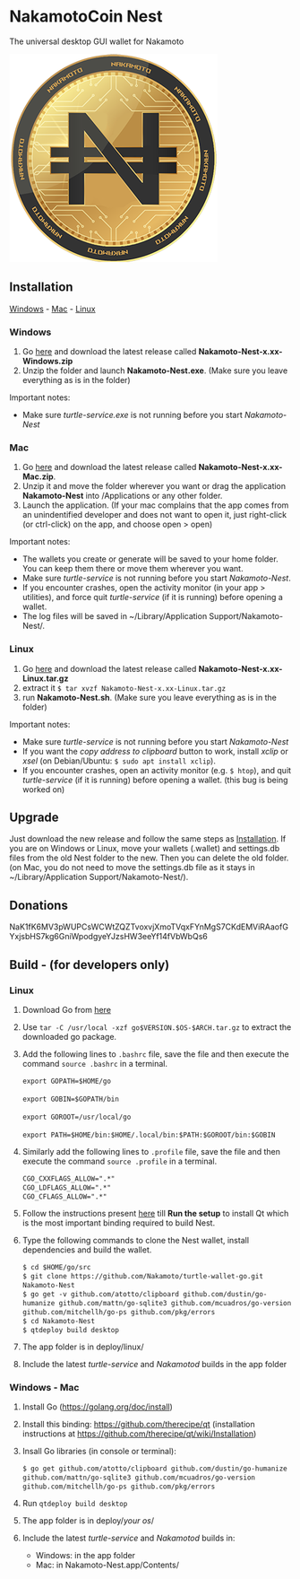 # NakamotoCoin Nest

The universal desktop GUI wallet for Nakamoto

![Logo](/turtlecoinnestlogo.png)

## Installation

[Windows](#windows) - [Mac](#mac) - [Linux](#linux)

### Windows

1. Go [here](https://github.com/Nakamoto/turtle-wallet-go/releases) and download the latest release called **Nakamoto-Nest-x.xx-Windows.zip**
2. Unzip the folder and launch **Nakamoto-Nest.exe**. (Make sure you leave everything as is in the folder)

Important notes:

* Make sure *turtle-service.exe* is not running before you start *Nakamoto-Nest*

### Mac

1. Go [here](https://github.com/Nakamoto/turtle-wallet-go/releases) and download the latest release called **Nakamoto-Nest-x.xx-Mac.zip**.
2. Unzip it and move the folder wherever you want or drag the application **Nakamoto-Nest** into /Applications or any other folder.
3. Launch the application. (If your mac complains that the app comes from an unindentified developer and does not want to open it, just right-click (or ctrl-click) on the app, and choose open > open)

Important notes:

* The wallets you create or generate will be saved to your home folder. You can keep them there or move them wherever you want.
* Make sure *turtle-service* is not running before you start *Nakamoto-Nest*.
* If you encounter crashes, open the activity monitor (in your app > utilities), and force quit *turtle-service* (if it is running) before opening a wallet.
* The log files will be saved in ~/Library/Application Support/Nakamoto-Nest/.

### Linux

1. Go [here](https://github.com/Nakamoto/turtle-wallet-go/releases) and download the latest release called **Nakamoto-Nest-x.xx-Linux.tar.gz**
2. extract it
`$ tar xvzf Nakamoto-Nest-x.xx-Linux.tar.gz`
3. run **Nakamoto-Nest.sh**. (Make sure you leave everything as is in the folder)

Important notes:

* Make sure *turtle-service* is not running before you start *Nakamoto-Nest*
* If you want the *copy address to clipboard* button to work, install *xclip* or *xsel* (on Debian/Ubuntu: `$ sudo apt install xclip`).
* If you encounter crashes, open an activity monitor (e.g. `$ htop`), and quit *turtle-service* (if it is running) before opening a wallet. (this bug is being worked on)

## Upgrade

Just download the new release and follow the same steps as [Installation](#installation).
If you are on Windows or Linux, move your wallets (.wallet) and settings.db files from the old Nest folder to the new. Then you can delete the old folder. (on Mac, you do not need to move the settings.db file as it stays in ~/Library/Application Support/Nakamoto-Nest/).

## Donations

NaK1fK6MV3pWUPCsWCWtZQZTvoxvjXmoTVqxFYnMgS7CKdEMViRAaofGYxjsbHS7kg6GniWpodgyeYJzsHW3eeYf14fVbWbQs6

## Build - (for developers only)

### Linux

1. Download Go from [here](https://golang.org/dl/)

2. Use `tar -C /usr/local -xzf go$VERSION.$OS-$ARCH.tar.gz` to extract the downloaded go package.

3. Add the following lines to `.bashrc` file, save the file and then execute the command `source .bashrc` in a terminal.
    ```
    export GOPATH=$HOME/go

    export GOBIN=$GOPATH/bin

    export GOROOT=/usr/local/go

    export PATH=$HOME/bin:$HOME/.local/bin:$PATH:$GOROOT/bin:$GOBIN
    ```
4. Similarly add the following lines to `.profile` file, save the file and then execute the command `source .profile` in a terminal.
    ```
    CGO_CXXFLAGS_ALLOW=".*" 
    CGO_LDFLAGS_ALLOW=".*" 
    CGO_CFLAGS_ALLOW=".*" 
    ```
5. Follow the instructions present [here](https://github.com/therecipe/qt/wiki/Installation-on-Linux) till **Run the setup** to install Qt which is the most important binding required to build Nest.
6. Type the following commands to clone the Nest wallet, install dependencies and build the wallet.
    ```
    $ cd $HOME/go/src
    $ git clone https://github.com/Nakamoto/turtle-wallet-go.git Nakamoto-Nest
    $ go get -v github.com/atotto/clipboard github.com/dustin/go-humanize github.com/mattn/go-sqlite3 github.com/mcuadros/go-version github.com/mitchellh/go-ps github.com/pkg/errors
    $ cd Nakamoto-Nest
    $ qtdeploy build desktop
    ```

1. The app folder is in deploy/linux/
1. Include the latest _turtle-service_ and _Nakamotod_ builds in the app folder

### Windows - Mac

1. Install Go (https://golang.org/doc/install)

1. Install this binding: https://github.com/therecipe/qt (installation instructions at https://github.com/therecipe/qt/wiki/Installation)

1. Insall Go libraries (in console or terminal):
    ```
    $ go get github.com/atotto/clipboard github.com/dustin/go-humanize github.com/mattn/go-sqlite3 github.com/mcuadros/go-version github.com/mitchellh/go-ps github.com/pkg/errors
    ```

1. Run `qtdeploy build desktop`

1. The app folder is in deploy/*your os*/

1. Include the latest _turtle-service_ and _Nakamotod_ builds in:
    * Windows: in the app folder
    * Mac: in Nakamoto-Nest.app/Contents/
